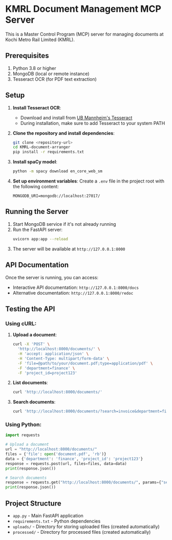 # KMRL Document Management MCP Server

This is a Master Control Program (MCP) server for managing documents at Kochi Metro Rail Limited (KMRL).

## Prerequisites

1. Python 3.8 or higher
2. MongoDB (local or remote instance)
3. Tesseract OCR (for PDF text extraction)

## Setup

1. **Install Tesseract OCR**:
   - Download and install from [UB Mannheim's Tesseract](https://github.com/UB-Mannheim/tesseract/wiki)
   - During installation, make sure to add Tesseract to your system PATH

2. **Clone the repository and install dependencies**:
   ```bash
   git clone <repository-url>
   cd KMRL-document-arranger
   pip install -r requirements.txt
   ```

3. **Install spaCy model**:
   ```bash
   python -m spacy download en_core_web_sm
   ```

4. **Set up environment variables**:
   Create a `.env` file in the project root with the following content:
   ```
   MONGODB_URI=mongodb://localhost:27017/
   ```

## Running the Server

1. Start MongoDB service if it's not already running
2. Run the FastAPI server:
   ```bash
   uvicorn app:app --reload
   ```
3. The server will be available at `http://127.0.0.1:8000`

## API Documentation

Once the server is running, you can access:
- Interactive API documentation: `http://127.0.0.1:8000/docs`
- Alternative documentation: `http://127.0.0.1:8000/redoc`

## Testing the API

### Using cURL:

1. **Upload a document**:
   ```bash
   curl -X 'POST' \
     'http://localhost:8000/documents/' \
     -H 'accept: application/json' \
     -H 'Content-Type: multipart/form-data' \
     -F 'file=@path/to/your/document.pdf;type=application/pdf' \
     -F 'department=finance' \
     -F 'project_id=project123'
   ```

2. **List documents**:
   ```bash
   curl 'http://localhost:8000/documents/'
   ```

3. **Search documents**:
   ```bash
   curl 'http://localhost:8000/documents/?search=invoice&department=finance'
   ```

### Using Python:

```python
import requests

# Upload a document
url = "http://localhost:8000/documents/"
files = {'file': open('document.pdf', 'rb')}
data = {'department': 'finance', 'project_id': 'project123'}
response = requests.post(url, files=files, data=data)
print(response.json())

# Search documents
response = requests.get("http://localhost:8000/documents/", params={"search": "invoice"})
print(response.json())
```

## Project Structure

- `app.py` - Main FastAPI application
- `requirements.txt` - Python dependencies
- `uploads/` - Directory for storing uploaded files (created automatically)
- `processed/` - Directory for processed files (created automatically)
